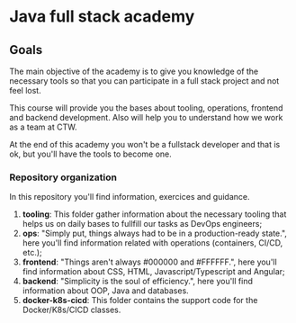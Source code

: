 # Java full stack academy
## Goals
The main objective of the academy is to give you knowledge of the necessary tools so that you can participate in a full stack project and not feel lost.

This course will provide you the bases about tooling, operations, frontend and backend development. Also will help you to understand how we work as a team at CTW.

At the end of this academy you won't be a fullstack developer and that is ok, but you'll have the tools to become one.

### Repository organization

In this repository you'll find information, exercices and guidance.

1. **tooling**: This folder gather information about the necessary tooling that helps us on daily bases to fullfill our tasks as DevOps engineers;
2. **ops**: "Simply put, things always had to be in a production-ready state.", here you'll find information related with operations (containers, CI/CD, etc.);
3. **frontend**: "Things aren't always #000000 and #FFFFFF.", here you'll find information about CSS, HTML, Javascript/Typescript and Angular;
4. **backend**: "Simplicity is the soul of efficiency.", here  you'll find information about OOP, Java and databases.
4. **docker-k8s-cicd**: This folder contains the support code for the Docker/K8s/CICD classes.